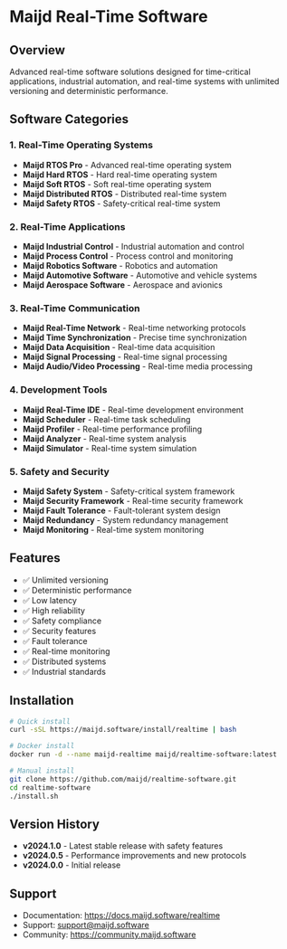 # Maijd Real-Time Software

## Overview
Advanced real-time software solutions designed for time-critical applications, industrial automation, and real-time systems with unlimited versioning and deterministic performance.

## Software Categories

### 1. Real-Time Operating Systems
- **Maijd RTOS Pro** - Advanced real-time operating system
- **Maijd Hard RTOS** - Hard real-time operating system
- **Maijd Soft RTOS** - Soft real-time operating system
- **Maijd Distributed RTOS** - Distributed real-time system
- **Maijd Safety RTOS** - Safety-critical real-time system

### 2. Real-Time Applications
- **Maijd Industrial Control** - Industrial automation and control
- **Maijd Process Control** - Process control and monitoring
- **Maijd Robotics Software** - Robotics and automation
- **Maijd Automotive Software** - Automotive and vehicle systems
- **Maijd Aerospace Software** - Aerospace and avionics

### 3. Real-Time Communication
- **Maijd Real-Time Network** - Real-time networking protocols
- **Maijd Time Synchronization** - Precise time synchronization
- **Maijd Data Acquisition** - Real-time data acquisition
- **Maijd Signal Processing** - Real-time signal processing
- **Maijd Audio/Video Processing** - Real-time media processing

### 4. Development Tools
- **Maijd Real-Time IDE** - Real-time development environment
- **Maijd Scheduler** - Real-time task scheduling
- **Maijd Profiler** - Real-time performance profiling
- **Maijd Analyzer** - Real-time system analysis
- **Maijd Simulator** - Real-time system simulation

### 5. Safety and Security
- **Maijd Safety System** - Safety-critical system framework
- **Maijd Security Framework** - Real-time security framework
- **Maijd Fault Tolerance** - Fault-tolerant system design
- **Maijd Redundancy** - System redundancy management
- **Maijd Monitoring** - Real-time system monitoring

## Features
- ✅ Unlimited versioning
- ✅ Deterministic performance
- ✅ Low latency
- ✅ High reliability
- ✅ Safety compliance
- ✅ Security features
- ✅ Fault tolerance
- ✅ Real-time monitoring
- ✅ Distributed systems
- ✅ Industrial standards

## Installation
```bash
# Quick install
curl -sSL https://maijd.software/install/realtime | bash

# Docker install
docker run -d --name maijd-realtime maijd/realtime-software:latest

# Manual install
git clone https://github.com/maijd/realtime-software.git
cd realtime-software
./install.sh
```

## Version History
- **v2024.1.0** - Latest stable release with safety features
- **v2024.0.5** - Performance improvements and new protocols
- **v2024.0.0** - Initial release

## Support
- Documentation: https://docs.maijd.software/realtime
- Support: support@maijd.software
- Community: https://community.maijd.software